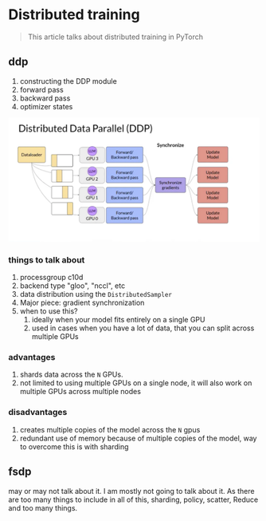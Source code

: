 # Distributed training

> This article talks about distributed training in PyTorch

## ddp

1. constructing the DDP module
2. forward pass
3. backward pass
4. optimizer states

![ddp-diagram](ddp.png)

### things to talk about

1. processgroup c10d
2. backend type "gloo", "nccl", etc
3. data distribution using the `DistributedSampler`
4. Major piece: gradient synchronization
5. when to use this?
   1. ideally when your model fits entirely on a single GPU
   2. used in cases when you have a lot of data, that you can split across multiple GPUs

### advantages

1. shards data across the `N` GPUs.
2. not limited to using multiple GPUs on a single node, it will also work on multiple GPUs across multiple nodes

### disadvantages

1. creates multiple copies of the model across the `N` gpus
2. redundant use of memory because of multiple copies of the model, way to overcome this is with sharding

## fsdp

may or may not talk about it. I am mostly not going to talk about it. As there are too many things to include in all of this, sharding, policy, scatter, Reduce and too many things.
